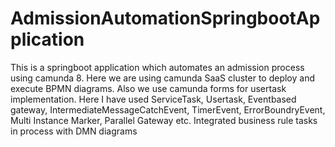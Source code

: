 # AdmissionAutomationSpringbootApplication

This is a springboot application which automates an admission process using camunda 8. 
Here we are using camunda SaaS cluster to deploy and execute BPMN diagrams. 
Also we use camunda forms for usertask implementation. 
Here I have used ServiceTask, Usertask, Eventbased gateway, IntermediateMessageCatchEvent, TimerEvent, ErrorBoundryEvent, Multi Instance Marker, Parallel Gateway etc.
Integrated business rule tasks in process with DMN diagrams
